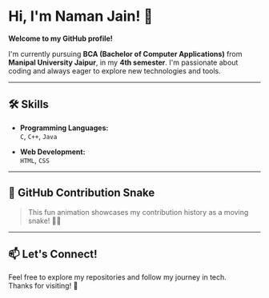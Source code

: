 # Hi, I'm Naman Jain! 👋

**Welcome to my GitHub profile!**

I'm currently pursuing **BCA (Bachelor of Computer Applications)** from **Manipal University Jaipur**, in my **4th semester**. I'm passionate about coding and always eager to explore new technologies and tools.

---

## 🛠️ Skills

- **Programming Languages:**  
  `C`, `C++`, `Java`

- **Web Development:**  
  `HTML`, `CSS`

---

## 🐍 GitHub Contribution Snake



> This fun animation showcases my contribution history as a moving snake! 🐍✨

---

## 📫 Let's Connect!

Feel free to explore my repositories and follow my journey in tech.  
Thanks for visiting! 🚀
